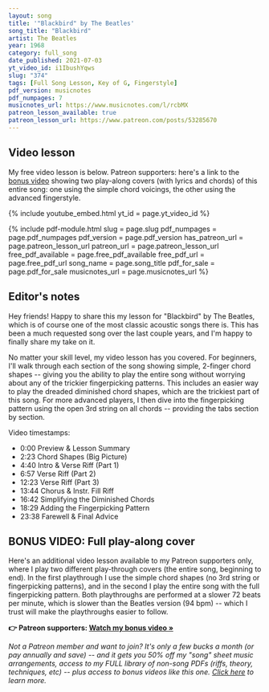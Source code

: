 ```yaml
---
layout: song
title: '"Blackbird" by The Beatles'
song_title: "Blackbird"
artist: The Beatles
year: 1968
category: full_song
date_published: 2021-07-03
yt_video_id: i1IbushYqws
slug: "374"
tags: [Full Song Lesson, Key of G, Fingerstyle]
pdf_version: musicnotes
pdf_numpages: 7
musicnotes_url: https://www.musicnotes.com/l/rcbMX
patreon_lesson_available: true
patreon_lesson_url: https://www.patreon.com/posts/53285670
---
```




<!-- pdf_for_sale: https://gum.co/ubHzj -->

## Video lesson

My free video lesson is below. Patreon supporters: here's a link to the [bonus video]({{page.patreon_lesson_url}}) showing two play-along covers (with lyrics and chords) of this entire song: one using the simple chord voicings, the other using the advanced fingerstyle.

{% include youtube_embed.html yt_id = page.yt_video_id %}

{% include pdf-module.html slug = page.slug pdf_numpages = page.pdf_numpages pdf_version = page.pdf_version has_patreon_url = page.patreon_lesson_url patreon_url = page.patreon_lesson_url free_pdf_available = page.free_pdf_available free_pdf_url = page.free_pdf_url song_name = page.song_title pdf_for_sale = page.pdf_for_sale musicnotes_url = page.musicnotes_url %}


## Editor's notes

Hey friends! Happy to share this my lesson for "Blackbird" by The Beatles, which is of course one of the most classic acoustic songs there is. This has been a much requested song over the last couple years, and I'm happy to finally share my take on it.

No matter your skill level, my video lesson has you covered. For beginners, I'll walk through each section of the song showing simple, 2-finger chord shapes -- giving you the ability to play the entire song without worrying about any of the trickier fingerpicking patterns. This includes an easier way to play the dreaded diminished chord shapes, which are the trickiest part of this song. For more advanced players, I then dive into the fingerpicking pattern using the open 3rd string on all chords -- providing the tabs section by section.

Video timestamps:

- 0:00 Preview & Lesson Summary
- 2:23 Chord Shapes (Big Picture)
- 4:40 Intro & Verse Riff (Part 1)
- 6:57 Verse Riff (Part 2)
- 12:23 Verse Riff (Part 3)
- 13:44 Chorus & Instr. Fill Riff
- 16:42 Simplifying the Diminished Chords
- 18:29 Adding the Fingerpicking Pattern
- 23:38 Farewell & Final Advice

## BONUS VIDEO: Full play-along cover

Here's an additional video lesson available to my Patreon supporters only, where I play two different play-through covers (the entire song, beginning to end). In the first playthrough I use the simple chord shapes (no 3rd string or fingerpicking patterns), and in the second I play the entire song with the full fingerpicking pattern. Both playthroughs are performed at a slower 72 beats per minute, which is slower than the Beatles version (94 bpm) -- which I trust will make the playthroughs easier to follow.

<strong>👉 Patreon supporters: [Watch my bonus video »]({{page.patreon_lesson_url}})</strong>

<em>Not a Patreon member and want to join? It's only a few bucks a month (or pay annually and save) -- and it gets you 50% off my "song" sheet music arrangements, access to my FULL library of non-song PDFs (riffs, theory, techniques, etc) -- plus access to bonus videos like this one. [Click here](http://patreon.com/songnotes/) to learn more.</em>
